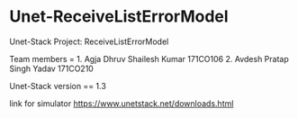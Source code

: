# Unet-ReceiveListErrorModel
Unet-Stack Project: ReceiveListErrorModel

Team members = 1. Agja Dhruv Shailesh Kumar 171CO106
               2. Avdesh Pratap Singh Yadav 171CO210
               
Unet-Stack version == 1.3
               
link for simulator https://www.unetstack.net/downloads.html
